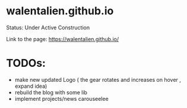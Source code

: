 # walentalien.github.io
Status: Under Active Construction 


Link to the page: https://walentalien.github.io/


# TODOs:
- make new updated Logo ( the gear rotates and increases on hover , expand idea)
- rebuild the blog with some lib
- implement projects/news carouseelee




